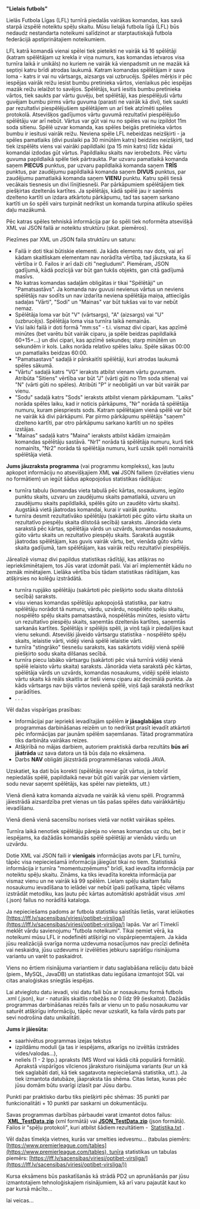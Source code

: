 **"Lielais futbols"**

Lielās Futbola Līgas (LFL) turnīrā piedalās vairākas komandas, kas savā starpā izspēlē noteiktu spēļu skaitu. Mūsu lielajā futbola līgā (LFL) būs nedaudz nestandarta noteikumi salīdzinot ar starptautiskajā futbola federācijā apstiprinātajiem noteikumiem.

LFL katrā komandā vienai spēlei tiek pieteikti ne vairāk kā 16 spēlētāji (katram spēlētājam uz krekla ir viņa numurs, kas komandas ietvaros visa turnīra laikā ir unikāls) no kuriem ne vairāk kā vienpadsmit un ne mazāk kā septiņi katru brīdi atrodas laukumā. Katram komandas spēlētājam ir sava loma - katrs ir vai nu vārtsargs, aizsargs vai uzbrucējs. Spēles mērķis ir pēc iespējas vairāk reižu iesist bumbu pretinieka vārtos, vienlaikus pēc iespējas mazāk reižu ielaižot to savējos. Spēlētājs, kurš iesitis bumbu pretinieka vārtos, tiek saukts par vārtu guvēju, bet spēlētāji, kas piespēlējuši vārtu guvējam bumbu pirms vārtu guvuma (parasti ne vairāk kā divi), tiek saukti par rezultatīvi piespēlējušiem spēlētājiem un arī tiek atzīmēti spēles protokolā. Atsevišķos gadījumos vārtu guvumā rezultatīvi piespēlējušo spēlētāju var arī nebūt. Vārtus var gūt vai nu no spēles vai nu izpildot 11m soda sitienu. Spēlē uzvar komanda, kas spēles beigās pretinieka vārtos bumbu ir iesitusi vairāk reižu. Neviena spēle LFL nebeidzas neizšķirti - ja spēles pamatlaiks (divi puslaiki pa 30 minūtēm katrs) beidzies neizšķirti, tad tiek izspēlēts viens vai vairāki papildlaiki (pa 15 min katrs) līdz kādai komandai izdodas gūt vārtus. Papildlaiku skaits nav ierobežots. Pēc vārtu guvuma papildlaikā spēle tiek pārtraukta. Par uzvaru pamatlaikā komanda saņem **PIECUS** punktus, par uzvaru papildlaikā komanda saņem **TRĪS** punktus, par zaudējumu papildlaikā komanda saņem **DIVUS** punktus, par zaudējumu pamatlaikā komanda saņem **VIENU** punktu. Katru spēli tiesā vecākais tiesnesis un divi līnijtiesneši. Par pārkāpumiem spēlētājiem tiek piešķirtas dzeltenās kartītes. Ja spēlētājs, kādā spēlē jau ir saņēmis dzelteno kartīti un izdara atkārtotu pārkāpumu, tad tas saņem sarkano kartīti un šo spēli vairs turpināt nedrīkst un komanda turpina atlikušo spēles daļu mazākumā.

Pēc katras spēles tehniskā informācija par šo spēli tiek noformēta atsevišķā XML vai JSON failā ar noteiktu struktūru (skat. piemēros).

Piezīmes par XML un JSON faila struktūru un saturu:

*   Failā ir doti tikai būtiskie elementi. Ja kāds elements nav dots, vai arī kādam skaitliskam elementam nav norādīta vērtība, tad jāuzskata, ka šī vērtība ir 0. Failos ir arī daži citi "negludumi". Piemēram, JSON gadījumā, kādā pozīcijā var būt gan tukšs objekts, gan citā gadījumā masīvs.
*   No katras komandas sadaļām obligātas ir tikai "Spēlētāji" un "Pamatsastāvs". Ja komanda nav guvusi nevienus vārtus un neviens spēlētājs nav sodīts un nav izdarīta neviena spēlētāja maiņa, attiecīgās sadaļas "Vārti", "Sodi" un "Mainas" var būt tukšas vai to var nebūt nemaz.
*   Spēlētāja loma var būt "V" (vārtsargs), "A" (aizsargs) vai "U" (uzbrucējs). Spēlētāja loma visa turnīra laikā nemainās.
*   Visi laiki failā ir doti formā "mm:ss" - t.i. vismaz divi cipari, kas apzīmē minūtes (bet varētu būt vairāk ciparu, ja spēle beidzas papildlaikā 60+15+...) un divi cipari, kas apzīmē sekundes; starp minūtēm un sekundēm ir kols. Laiks norāda relatīvo spēles laiku. Spēle sākas 00:00 un pamatlaiks beidzas 60:00.
*   "Pamatsastavs" sadaļā ir pārskaitīti spēlētāji, kuri atrodas laukumā spēles sākumā.
*   "Vārtu" sadaļā katrs "VG" ieraksts atbilst vienam vārtu guvumam. Atribūta "Sitiens" vērtība var būt "J" (vārti gūti no 11m soda sitiena) vai "N" (vārti gūti no spēles). Atribūti "P" ir neobligāti un var būt vairāk par vienu.
*   "Sodu" sadaļā katrs "Sods" ieraksts atbilst vienam pārkāpumam. "Laiks" norāda spēles laiku, kad ir noticis pārkāpums, "Nr" norāda tā spēlētāja numuru, kuram piespriests sods. Katram spēlētajam vienā spēlē var būt ne vairāk kā divi pārkāpumi. Par pirmo pārkāpumu spēlētājs "saņem" dzelteno kartīti, par otro pārkāpumu sarkano kartīti un no spēles izstājas.
*   "Mainas" sadaļā katrs "Maina" ieraksts atbilst kādām izmaiņām komandas spēlētāju sastāvā. "Nr1" norāda tā spēlētāja numuru, kurš tiek nomainīts, "Nr2" norāda tā spēlētāja numuru, kurš uzsāk spēli nomainītā spēlētāja vietā.



**Jums jāuzraksta programma** (vai programmu komplekss), kas ļautu apkopot informāciju no atsevišķajiem XML **vai** JSON failiem (izvēlaties vienu no formātiem) un iegūt šādus apkopojošus statistikas rādītājus:

*   turnīra tabulu (komandas vieta tabulā pēc kārtas, nosaukums, iegūto punktu skaits, uzvaru un zaudējumu skaits pamatlaikā, uzvaru un zaudējumu skaits papildlaikā, spēlēs gūto un zaudēto vārtu skaits). Augstākā vietā jāatrodas komandai, kurai ir vairāk punktu.
*   turnīra desmit rezultatīvāko spēlētāju (sakārtoti pēc gūto vārtu skaita un rezultatīvo piespēļu skaita dilstošā secībā) saraksts. Jānorāda vieta sarakstā pēc kārtas, spēlētāja vārds un uzvārds, komandas nosaukums, gūto vārtu skaits un rezultatīvo piespēļu skaits. Sarakstā augstāk jāatrodas spēlētājam, kas guvis vairāk vārtu, bet, vienāda gūto vārtu skaita gadījumā, tam spēlētājam, kas vairāk reižu rezultatīvi piespēlējis.

Jārealizē vismaz divi papildus statistikas rādītāji, kas atšķiras no iepriekšminētajiem, tos Jūs varat izdomāt paši. Vai arī implementēt kādu no zemāk minētajiem. Lielāka vērtība būs tādam statistikas rādītājam, kas atšķirsies no kolēģu izstrādātā.

*   turnīra rupjāko spēlētāju (sakārtoti pēc piešķirto sodu skaita dilstošā secībā) saraksts.
*   visu vienas komandas spēlētāju apkopojošā statistika, par katru spēlētāju norādot tā numuru, vārdu, uzvārdu, nospēlēto spēļu skaitu, nospēlēto spēļu skaits pamatsastāvā, nospēlētās minūtes, iesisto vārtu un rezultatīvo piespēļu skaits, saņemtās dzeltenās kartītes, saņemtās sarkanās kartītes. Spēlētājs ir spēlējis spēli, ja viņš tajā ir piedalījies kaut vienu sekundi. Atsevišķi jāveido vārtsargu statistika - nospēlēto spēļu skaits, ielaistie vārti, vidēji vienā spēlē ielaistie vārti.
*   turnīra "stingrāko" tiesnešu saraksts, kas sakārtots vidēji vienā spēlē piešķirto sodu skaita dilšanas secībā.
*   turnīra piecu labāko vārtsargu (sakārtoti pēc visā turnīrā vidēji vienā spēlē ielaisto vārtu skaita) saraksts. Jānorāda vieta sarakstā pēc kārtas, spēlētāja vārds un uzvārds, komandas nosaukums, vidēji spēlē ielaisto vārtu skaits kā reāls skaitlis ar tieši vienu ciparu aiz decimālā punkta. Ja kāds vārtsargs nav bijis vārtos nevienā spēlē, viņš šajā sarakstā nedrīkst parādīties.
*   . . .

Vēl dažas vispārīgas prasības:

*   Informācijai par iepriekš ievadītajām spēlēm **ir jāsaglabājas** starp programmas darbināšanas reizēm un to nedrīkst prasīt ievadīt atkārtoti pēc informācijas par jaunām spēlēm saņemšanas. Tātad programmatūra tiks darbināta vairākas reizes.
*   Atšķirībā no mājas darbiem, autoriem praktiskā darba rezultāts **būs arī jāatrāda** uz sava datora un tā būs daļa no eksāmena. 
*   Darbs **NAV** obligāti jāizstrādā programmēšanas valodā JAVA. 

Uzskatiet, ka dati būs korekti (spēlētājs nevar gūt vārtus, ja tobrīd nepiedalās spēlē, papildlaikā nevar būt gūti vairāk par vieniem vārtiem, sodu nevar saņemt spēlētājs, kas spēlei nav pieteikts, utt.)

Vienā dienā katra komanda aizvada ne vairāk kā vienu spēli. Programmā jāiestrādā aizsardzība pret vienas un tās pašas spēles datu vairākkārtēju ievadīšanu.

Vienā dienā vienā sacensību norises vietā var notikt vairākas spēles.

Turnīra laikā nenotiek spēlētāju pāreja no vienas komandas uz citu, bet ir iespējams, ka dažādās komandās spēlē spēlētāji ar vienādu vārdu un uzvārdu.

Dotie XML vai JSON faili ir **vienīgais** informācijas avots par LFL turnīru, tāpēc visa nepieciešamā informācija jāiegūst tikai no tiem. Statistiskā informācija ir turnīra "momentuzņēmums" brīdī, kad ievadīta informācija par noteiktu spēļu skaitu. Zināms, ka tiks ievadīta korekta informācija par vismaz vienu un ne vairāk kā 99 spēlēm. Lielam spēļu skaitam failu nosaukumu ievadīšana to ielādei var nebūt īpaši patīkama, tāpēc vēlams izstrādāt metodiku, kas ļautu pēc kārtas automātiski apstrādāt visus .xml (.json) failus no norādītā kataloga.

Ja nepieciešams padoms ar futbola statistiku saistītās lietās, varat ielūkoties [](https://lff.lv/sacensibas/viriesi/synottip-virsliga/)[https://lff.lv/sacensibas/viriesi/optibet-virsliga/](https://lff.lv/sacensibas/viriesi/optibet-virsliga/) lapās. Var arī Tīmeklī meklēt vārdu savienojumu "futbola noteikumi". Tikai ņemiet vērā, ka noteikumi mūsu LFL ir nodefinēti atšķirīgi no vispārpieņemtajiem. Ja kāda jūsu realizācijā svarīga norma uzdevuma nosacījumos nav precīzi definēta vai neskaidra, jūsu uzdevums ir izvēlēties jebkuru saprātīgu risinājuma variantu un varēt to paskaidrot.

Viens no ērtiem risinājuma variantiem ir datu saglabāšana relāciju datu bāzē (piem., MySQL, JavaDB) un statistikas datu iegūšana izmantojot SQL vai citas analoģiskas sniegtās iespējas.

Lai atvieglotu datu ievadi, visi datu faili būs ar nosaukumu formā futbols <n>.xml (.json), kur <n> - naturāls skaitlis robežās no 0 līdz 99 (ieskaitot). Dažādās programmas darbināšanas reizēs fails ar vienu un to pašu nosaukumu var saturēt atšķirīgu informāciju, tāpēc nevar uzskatīt, ka faila vārds pats par sevi nodrošina datu unikalitāti.

**Jums ir jāiesūta:**

*   saarhivētus programmas izejas tekstus
*   izpildāmu moduli (ja tas ir iespējams, atkarīgs no izvēltās izstrādes vides/valodas...),
*   neliels (1 - 2 lpp.) apraksts (MS Word vai kādā citā populārā formātā). Aprakstā vispārīgos vilcienos jāraksturo risinājuma variants (kur un kā tiek saglabāti dati, kā tiek sagatavota nepieciešamā statistika, utt.). Ja tiek izmantota datubāze, jāapraksta tās shēma. Citas lietas, kuras pēc jūsu domām būtu svarīgi izlasīt par Jūsu darbu.

Punkti par praktisko darbu tiks piešķirti pēc shēmas: 35 punkti par funkcionalitāti + 10 punkti par saskarni un dokumentāciju.

Savas programmas darbības pārbaudei varat izmantot dotos failus:  **[XML\_TestData.zip](https://estudijas.lu.lv/pluginfile.php/279370/mod_assign/intro/XML_TestData.zip?time=1669709558920 "XML_TestData.zip")** (xml formātā) vai **[JSON\_TestData.zip](https://estudijas.lu.lv/pluginfile.php/279370/mod_assign/intro/JSON_TestData.zip?time=1670839950145 "JSON_TestData.zip")** (json formātā). Failos ir "spēļu protokoli", kuri atbilst šādiem rezultātiem -  [Statistika.txt](https://estudijas.lu.lv/pluginfile.php/279370/mod_assign/intro/Statistika.txt?time=1670839985761 "Statistika.txt") .   

Vēl dažas tīmekļa vietnes, kurās var smelties iedvesmu... (tabulas piemērs: [https://www.premierleague.com/tables](https://www.premierleague.com/tables), tunīra statistikas un tabulas piemērs: [](https://lff.lv/sacensibas/viriesi/synottip-virsliga/)[https://lff.lv/sacensibas/viriesi/optibet-virsliga/](https://lff.lv/sacensibas/viriesi/optibet-virsliga/))

Kursa eksāmens būs paskatīšanās kā strādā PD2 un aprunāšanās par jūsu izmantotajiem tehnoloģiskajiem risinājumiem, kā arī varu pajautāt kaut ko par kursā mācīto...

lai veicas...